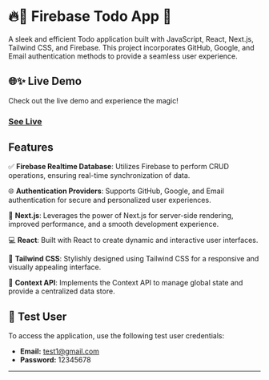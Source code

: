 # 🔥🚀 Firebase Todo App 📝

A sleek and efficient Todo application built with JavaScript, React, Next.js, Tailwind CSS, and Firebase. This project incorporates GitHub, Google, and Email authentication methods to provide a seamless user experience.


## 🌐✨ Live Demo
Check out the live demo and experience the magic! 
### [See Live](https://firebase-todo-zeta.vercel.app) 

## Features

✅ **Firebase Realtime Database**: Utilizes Firebase to perform CRUD operations, ensuring real-time synchronization of data.

🌐 **Authentication Providers**: Supports GitHub, Google, and Email authentication for secure and personalized user experiences.

🚀 **Next.js**: Leverages the power of Next.js for server-side rendering, improved performance, and a smooth development experience.

💻 **React**: Built with React to create dynamic and interactive user interfaces.

🎨 **Tailwind CSS**: Stylishly designed using Tailwind CSS for a responsive and visually appealing interface.

🔗 **Context API**: Implements the Context API to manage global state and provide a centralized data store.

## 🧪 Test User

To access the application, use the following test user credentials:

- **Email:** test1@gmail.com
- **Password:** 12345678

<hr />

